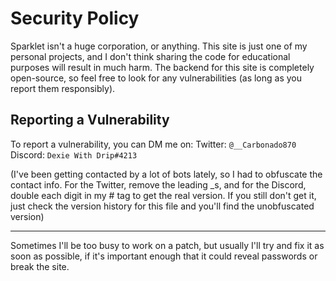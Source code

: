 # Security Policy

Sparklet isn't a huge corporation, or anything. This site is just one of my personal projects, and I
don't think sharing the code for educational purposes will result in much harm. The backend for this
site is completely open-source, so feel free to look for any vulnerabilities (as long as you report
them responsibly).

## Reporting a Vulnerability

To report a vulnerability, you can DM me on:
Twitter: `@__Carbonado870`
Discord: `Dexie With Drip#4213`

(I've been getting contacted by a lot of bots lately, so I had to obfuscate the contact info. For the Twitter, remove the leading _s, and for the Discord, double each digit in my # tag to get the real version. If you still don't get it, just check the version history for this file and you'll find the unobfuscated version)

---

Sometimes I'll be too busy to work on a patch, but usually I'll try and fix it as soon as
possible, if it's important enough that it could reveal passwords or break the site.
